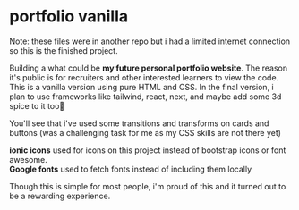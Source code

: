 # portfolio vanilla
Note: these files were in another repo but i had a limited internet connection so this is the finished project.

Building a what could be **my future personal portfolio website**. The reason it's public is for recruiters and other interested learners to view the code.
This is a vanilla version using pure HTML and CSS.
In the final version, i plan to use frameworks like tailwind, react, next, and maybe add some 3d spice to it too🤌</br>

You'll see that i've used some transitions and transforms on cards and buttons (was a challenging task for me as my CSS skills are not there yet)

**ionic icons** used for icons on this project instead of bootstrap icons or font awesome.</br>
**Google fonts** used to fetch fonts instead of including them locally </br>

Though this is simple for most people, i'm proud of this and it turned out to be a rewarding experience.
